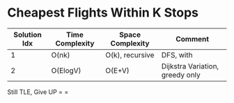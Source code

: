 # Cheapest Flights Within K Stops

| Solution Idx | Time Complexity | Space Complexity | Comment                         |
| ------------ | --------------- | ---------------- | ------------------------------- |
| 1            | O(nk)           | O(k), recursive  | DFS, with                       |
| 2            | O(ElogV)        | O(E+V)           | Dijkstra Variation, greedy only |

Still TLE, Give UP = =
